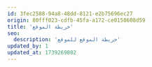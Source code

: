 ```yaml
---
id: 3fec2588-94a8-48dd-8121-e2b75696ec27
origin: 80fff023-cdfb-45fa-a172-ce0158608d59
title: 'خريطة الموقع'
seo:
  description: 'خريطة الموقع للموقع'
updated_by: 1
updated_at: 1739269802
---
```

